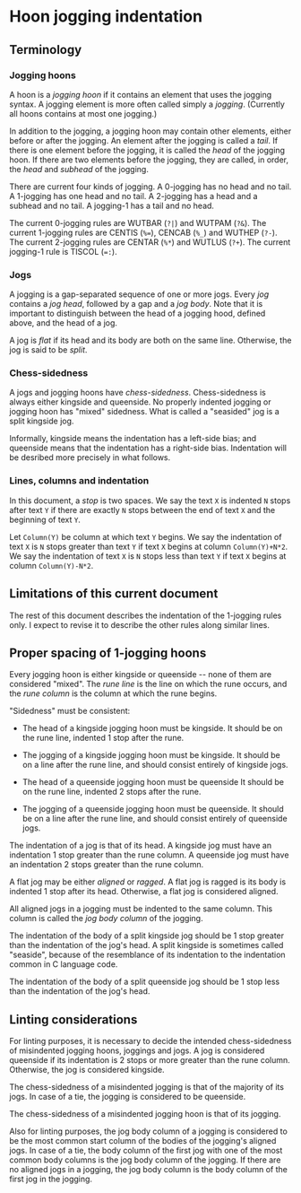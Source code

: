# Hoon jogging indentation

## Terminology

### Jogging hoons

A hoon is a *jogging hoon* if it contains an element that
uses the jogging syntax.
A jogging element is more often called simply a *jogging*.
(Currently all hoons contains at most one jogging.)

In addition to the jogging, a jogging hoon may contain
other elements, either before or after the jogging.
An element after the jogging is called a *tail*.
If there is one element before the jogging, it
is called the *head* of the jogging hoon.
If there are two elements before the jogging, they
are called, in order, the *head* and *subhead* of
the jogging.

There are current four kinds of jogging.
A 0-jogging has no head and no tail.
A 1-jogging has one head and no tail.
A 2-jogging has a head and a subhead and no tail.
A jogging-1 has a tail and no head.

The current 0-jogging rules are WUTBAR (`?|`) and WUTPAM (`?&`).
The current 1-jogging rules are CENTIS (`%=`), CENCAB (`%_`) and WUTHEP (`?-`).
The current 2-jogging rules are CENTAR (`%*`) and WUTLUS (`?+`).
The current jogging-1 rule is TISCOL (`=:`).

### Jogs

A jogging is a gap-separated sequence of one or more jogs.
Every *jog* contains a *jog head*, followed by a gap and a *jog body*.
Note that it is important to distinguish between the head of a jogging
hood, defined above, and the head of a jog.

A jog is *flat* if its head and its body are both on the same line.
Otherwise, the jog is said to be *split*.

### Chess-sidedness

A jogs and jogging hoons have *chess-sidedness*.
Chess-sidedness is always either kingside and queenside.
No properly indented jogging or jogging hoon has "mixed"
sidedness.
What is called a "seasided" jog is a split kingside jog.

Informally, kingside means the indentation has a left-side bias;
and queenside means that the indentation has a right-side bias.
Indentation will be desribed more precisely in what follows.

### Lines, columns and indentation

In this document, a *stop* is two spaces.
We say the text `X` is indented `N` stops after text `Y`
if there are exactly `N` stops between the end of text `X`
and the beginning of text `Y`.

Let `Column(Y)` be column at which text `Y` begins.
We say the indentation of text `X` is `N` stops greater than
text `Y` if text `X` begins at column `Column(Y)+N*2`.
We say the indentation of text `X` is `N` stops less than
text `Y` if text `X` begins at column `Column(Y)-N*2`.

## Limitations of this current document

The rest of this document describes the indentation of the 1-jogging
rules only.
I expect to revise it to describe the other rules along similar lines.

## Proper spacing of 1-jogging hoons

Every jogging hoon is either kingside or queenside --
none of them are considered "mixed".
The *rune line* is the line on which the rune occurs,
and the *rune column* is the column at which the rune begins.


"Sidedness" must be consistent:

* The head of a kingside jogging hoon must be kingside.
It should be on the rune line,
indented 1 stop after the rune.

* The jogging of a kingside jogging hoon must be kingside.
It should be on a line after the rune line,
and should consist entirely of kingside jogs.

* The head of a queenside jogging hoon must be queenside
It should be on the rune line,
indented 2 stops after the rune.

* The jogging of a queenside jogging hoon must be queenside.
It should be on a line after the rune line,
and should consist entirely of queenside jogs.

The indentation of a jog is that of its head.
A kingside jog must have an indentation 1 stop greater than
the rune column.
A queenside jog must have an indentation 2 stops greater than
the rune column.

A flat jog may be either *aligned* or *ragged*.
A flat jog is ragged is its body is indented 1 stop after
its head.
Otherwise, a flat jog is considered aligned.

All aligned jogs in a jogging must be indented to the
same column.
This column is called the *jog body column* of the jogging.

The indentation of the body of a split kingside jog
should be 1 stop greater than the indentation of the jog's head.
A split kingside is sometimes called "seaside",
because of the resemblance of its indentation to the indentation
common in C language code.

The indentation of the body of a split queenside jog
should be 1 stop less than the indentation of the jog's head.

## Linting considerations

For linting purposes, it is necessary to decide the intended
chess-sidedness of misindented jogging hoons, joggings and jogs.
A jog is considered queenside if its indentation is 2 stops or more
greater than the rune column.
Otherwise, the jog is considered kingside.

The chess-sidedness of a misindented jogging is that of the majority
of its jogs.
In case of a tie, the jogging is considered to be queenside.

The chess-sidedness of a misindented jogging hoon is that of its
jogging.

Also for linting purposes,
the jog body column of a jogging is considered to be the most common start column
of the bodies of the jogging's aligned jogs.
In case of a tie, the body column of the first jog with one of the most common
body columns is the jog body column of the jogging.
If there are no aligned jogs in a jogging,
the jog body column is the body column of the first jog in the jogging.
